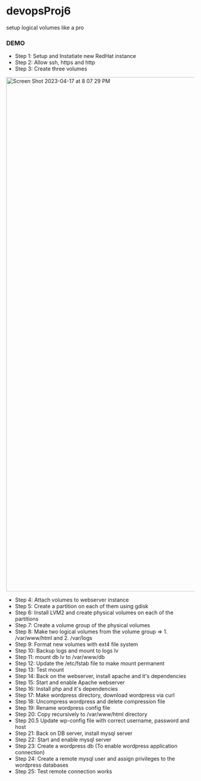 # devopsProj6
setup logical volumes like a pro


### DEMO

- Step 1: Setup and Instatiate new RedHat instance
- Step 2: Allow ssh, https and http
- Step 3: Create three volumes

<img width="1376" alt="Screen Shot 2023-04-17 at 8 07 29 PM" src="https://user-images.githubusercontent.com/30025376/233720065-5faef551-3404-443a-987d-2b3bbae9c59b.png">

- Step 4: Attach volumes to webserver instance
- Step 5: Create a partition on each of them using gdisk
- Step 6: Install LVM2 and create physical volumes on each of the partitions
- Step 7: Create a volume group of the physical volumes
- Step 8: Make two logical volumes from the volume group => 1. /var/www/html and 2. /var/logs
- Step 9: Format new volumes with ext4 file system
- Step 10: Backup logs and mount to logs lv
- Step 11: mount db lv to /var/www/db
- Step 12: Update the /etc/fstab file to make mount permanent
- Step 13: Test mount
- Step 14: Back on the webserver, install apache and it's dependencies
- Step 15: Start and enable Apache webserver
- Step 16: Install php and it's dependencies
- Step 17: Make wordpress directory, download wordpress via curl
- Step 18: Uncompress wordpress and delete compression file
- Step 19: Rename wordpress config file
- Step 20: Copy recursively to /var/www/html directory
- Step 20.5 Update wp-config file with correct username, password and host
- Step 21: Back on DB server, install mysql server
- Step 22: Start and enable mysql server
- Step 23: Create a wordpress db (To enable wordpress application connection)
- Step 24: Create a remote mysql user and assign privileges to the wordpress databases
- Step 25: Test remote connection works

